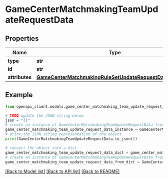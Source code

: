 # GameCenterMatchmakingTeamUpdateRequestData


## Properties

Name | Type | Description | Notes
------------ | ------------- | ------------- | -------------
**type** | **str** |  | 
**id** | **str** |  | 
**attributes** | [**GameCenterMatchmakingRuleSetUpdateRequestDataAttributes**](GameCenterMatchmakingRuleSetUpdateRequestDataAttributes.md) |  | [optional] 

## Example

```python
from openapi_client.models.game_center_matchmaking_team_update_request_data import GameCenterMatchmakingTeamUpdateRequestData

# TODO update the JSON string below
json = "{}"
# create an instance of GameCenterMatchmakingTeamUpdateRequestData from a JSON string
game_center_matchmaking_team_update_request_data_instance = GameCenterMatchmakingTeamUpdateRequestData.from_json(json)
# print the JSON string representation of the object
print(GameCenterMatchmakingTeamUpdateRequestData.to_json())

# convert the object into a dict
game_center_matchmaking_team_update_request_data_dict = game_center_matchmaking_team_update_request_data_instance.to_dict()
# create an instance of GameCenterMatchmakingTeamUpdateRequestData from a dict
game_center_matchmaking_team_update_request_data_from_dict = GameCenterMatchmakingTeamUpdateRequestData.from_dict(game_center_matchmaking_team_update_request_data_dict)
```
[[Back to Model list]](../README.md#documentation-for-models) [[Back to API list]](../README.md#documentation-for-api-endpoints) [[Back to README]](../README.md)


